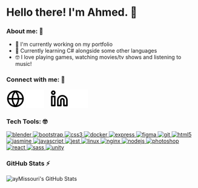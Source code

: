 # Hello there! I'm Ahmed. 👋

### About me: 👀

- 🔭 I'm currently working on my portfolio
- 🌱 Currently learning C# alongside some other languages
- 🤓 I love playing games, watching movies/tv shows and listening to music!

### Connect with me: 🤝

[![Website](./img/globe-light.svg)](https://amissouri.com#gh-light-mode-only)
[![Website](./img/globe-dark.svg)](https://amissouri.com#gh-dark-mode-only)
&nbsp;&nbsp;
[![LinkedIn](./img/linkedin-light.svg)](https://www.linkedin.com/in/ahmed-missouri-420311268/#gh-light-mode-only)
[![LinkedIn](./img/linkedin-dark.svg)](https://www.linkedin.com/in/ahmed-missouri-420311268/#gh-dark-mode-only)

### Tech Tools: 🤓

<p align="left"> <a href="https://www.blender.org/" target="_blank" rel="noreferrer"> <img src="https://simpleicons.org/icons/blender.svg" background-color="#F5792A" alt="blender" width="40" height="40"/> </a> <a href="https://getbootstrap.com" target="_blank" rel="noreferrer"> <img src="https://simpleicons.org/icons/bootstrap.svg" alt="bootstrap" width="40" height="40"/> </a> <a href="https://www.w3schools.com/css/" target="_blank" rel="noreferrer"> <img src="https://simpleicons.org/icons/css3.svg" alt="css3" width="40" height="40"/> </a> <a href="https://www.docker.com/" target="_blank" rel="noreferrer"> <img src="https://simpleicons.org/icons/docker.svg" alt="docker" width="40" height="40"/> </a> <a href="https://expressjs.com" target="_blank" rel="noreferrer"> <img src="https://simpleicons.org/icons/express.svg" alt="express" width="40" height="40"/> </a> <a href="https://www.figma.com/" target="_blank" rel="noreferrer"> <img src="https://simpleicons.org/icons/figma.svg" alt="figma" width="40" height="40"/> </a> <a href="https://git-scm.com/" target="_blank" rel="noreferrer"> <img src="https://simpleicons.org/icons/git.svg" alt="git" width="40" height="40"/> </a> <a href="https://www.w3.org/html/" target="_blank" rel="noreferrer"> <img src="https://simpleicons.org/icons/html5.svg" alt="html5" width="40" height="40"/> </a> <a href="https://jasmine.github.io/" target="_blank" rel="noreferrer"> <img src="https://simpleicons.org/icons/jasmine.svg" alt="jasmine" width="40" height="40"/> </a> <a href="https://developer.mozilla.org/en-US/docs/Web/JavaScript" target="_blank" rel="noreferrer"> <img src="https://simpleicons.org/icons/javascript.svg" alt="javascript" width="40" height="40"/> </a> <a href="https://jestjs.io" target="_blank" rel="noreferrer"> <img src="https://simpleicons.org/icons/jest.svg" alt="jest" width="40" height="40"/> </a> <a href="https://www.linux.org/" target="_blank" rel="noreferrer"> <img src="https://simpleicons.org/icons/linux.svg" alt="linux" width="40" height="40"/> </a> <a href="https://www.nginx.com" target="_blank" rel="noreferrer"> <img src="https://simpleicons.org/icons/nginx.svg" alt="nginx" width="40" height="40"/> </a> <a href="https://nodejs.org" target="_blank" rel="noreferrer"> <img src="https://simpleicons.org/icons/nodedotjs.svg" alt="nodejs" width="40" height="40"/> </a> <a href="https://www.photoshop.com/en" target="_blank" rel="noreferrer"> <img src="https://simpleicons.org/icons/adobephotoshop.svg" alt="photoshop" width="40" height="40"/> </a> <a href="https://reactjs.org/" target="_blank" rel="noreferrer"> <img src="https://simpleicons.org/icons/react.svg" alt="react" width="40" height="40"/> </a> <a href="https://sass-lang.com" target="_blank" rel="noreferrer"> <img src="https://simpleicons.org/icons/sass.svg" alt="sass" width="40" height="40"/> </a> <a href="https://unity.com/" target="_blank" rel="noreferrer"> <img src="https://simpleicons.org/icons/unity.svg" alt="unity" width="40" height="40"/> </a> </p>

### GitHub Stats ⚡

<img align="left" alt="ayMissouri's GitHub Stats" src="https://github-readme-stats-aymissouri.vercel.app//api?username=ayMissouri&count_private=true&show_icons=true&hide_border=false&title_color=ff652f&icon_color=FFE400&bg_color=09131B&text_color=ffffff&border_color=0c1a25" />
